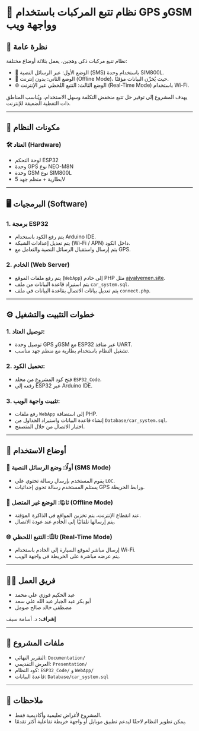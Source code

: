 
# 🚗 نظام تتبع المركبات باستخدام GPS وGSM وواجهة ويب

## 🧠 نظرة عامة
نظام تتبع مركبات ذكي وهجين، يعمل بثلاثة أوضاع مختلفة:
- 📨 الوضع الأول: عبر الرسائل النصية (SMS) باستخدام وحدة SIM800L.
- 📴 الوضع الثاني: بدون إنترنت (Offline Mode)، حيث يُخزّن البيانات مؤقتًا.
- 🌐 الوضع الثالث: التتبع اللحظي عبر الإنترنت (Real-Time Mode) باستخدام Wi-Fi.

يهدف المشروع إلى توفير حل تتبع منخفض التكلفة وسهل الاستخدام، ويُناسب المناطق ذات التغطية الضعيفة للإنترنت.

---

## 🧰 مكونات النظام

### 🛠️ العتاد (Hardware)
- لوحة التحكم ESP32  
- وحدة GPS نوع NEO-M8N  
- وحدة GSM نوع SIM800L  
- بطارية + منظم جهد 5V  

---

## 🖥️ البرمجيات (Software)

### 1. برمجة ESP32
- يتم رفع الكود باستخدام Arduino IDE.
- يتم تعديل إعدادات الشبكة (Wi-Fi / APN) داخل الكود.
- يتم إرسال واستقبال الرسائل النصية والتعامل مع GPS.

### 2. الخادم (Web Server)
- يتم رفع ملفات الموقع (`WebApp`) إلى خادم PHP مثل [ajyalyemen.site](http://ajyalyemen.site).
- يتم استيراد قاعدة البيانات من ملف `car_system.sql`.
- يتم تعديل بيانات الاتصال بقاعدة البيانات في ملف `connect.php`.

---

## ⚙️ خطوات التثبيت والتشغيل

### 1. توصيل العتاد:
- توصيل وحدة GPS وGSM مع ESP32 عبر منافذ UART.
- تشغيل النظام باستخدام بطارية مع منظم جهد مناسب.

### 2. تحميل الكود:
- فتح كود المشروع من مجلد `ESP32_Code`.
- رفعه إلى ESP32 عبر Arduino IDE.

### 3. تثبيت واجهة الويب:
- رفع ملفات `WebApp` إلى استضافة PHP.
- إنشاء قاعدة البيانات واستيراد الجداول من `Database/car_system.sql`.
- اختبار الاتصال من خلال المتصفح.

---

## 🧪 أوضاع الاستخدام

### 📨 أولًا: وضع الرسائل النصية (SMS Mode)
- يقوم المستخدم بإرسال رسالة تحتوي على `LOC`.
- يستلم المستخدم رسالة تحوي إحداثيات GPS ورابط الخريطة.

### 📴 ثانيًا: الوضع غير المتصل (Offline Mode)
- عند انقطاع الإنترنت، يتم تخزين المواقع في الذاكرة المؤقتة.
- يتم إرسالها تلقائيًا إلى الخادم عند عودة الاتصال.

### 🌐 ثالثًا: التتبع اللحظي (Real-Time Mode)
- إرسال مباشر لموقع السيارة إلى الخادم باستخدام Wi-Fi.
- يتم عرضه مباشرة على الخريطة في واجهة الويب.

---

## 👨‍💻 فريق العمل
- عبد الحكيم فوزي علي محمد  
- أبو بكر عبد الجبار عبد الله علي سعد  
- مصطفى خالد صالح صومل  

**إشراف:** د. أسامة سيف

---

## 📁 ملفات المشروع
- التقرير النهائي: `Documentation/`  
- العرض التقديمي: `Presentation/`  
- كود النظام: `ESP32_Code/` و `WebApp/`  
- قاعدة البيانات: `Database/car_system.sql`

---

## 📝 ملاحظات
- المشروع لأغراض تعليمية وأكاديمية فقط.
- يمكن تطوير النظام لاحقًا ليدعم تطبيق موبايل أو واجهة خريطة تفاعلية أكثر تقدمًا.

